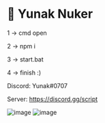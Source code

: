 # 🌟 Yunak Nuker

1 -> cmd open

2 -> npm i

3 -> start.bat

4 -> finish :)

Discord: Yunak#0707

Server: https://discord.gg/script


![image](https://user-images.githubusercontent.com/64258925/179219941-63dbf9b3-f09f-459d-9003-ad07b1fcaa51.png)
![image](https://user-images.githubusercontent.com/64258925/179220032-81fde567-13fe-478e-b8be-9d9c2f9523c1.png)
